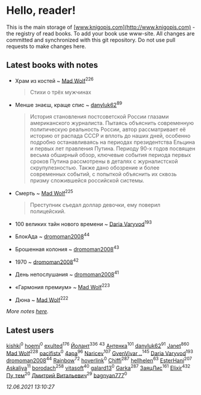 # Hello, reader!
This is the main storage of [www.knigopis.com](http://www.knigopis.com) - the registry of read books.
To add your book use www-site. All changes are committed and synchronized with this git repository.
Do not use pull requests to make changes here.


## Latest books with notes
* Храм из костей ~ [Mad Wolf](users/947/94738840-vkontakte)<sup>226</sup>
    > Стихи о трёх мужчинах

* Менше знаєш, краще спис ~ [danyluk62](users/374/374149854-vkontakte)<sup>89</sup>
    > История становления постсоветской России глазами американского журналиста. Пытаясь объяснить современную политическую реальность России, автор рассматривает её историю от распада СССР и вплоть до наших дней, особенно подробно останавливаясь на периодах президентства Ельцина и первых лет правления Путина. Периоду 90-х годов посвящен весьма обширный обзор, ключевые события периода первых сроков Путина рассмотрены в деталях с журналистской скрупулезностью. Также дано обозрение и более современных событий, с попыткой объяснить их сквозь призму сложившейся российской системы.

* Смерть ~ [Mad Wolf](users/947/94738840-vkontakte)<sup>225</sup>
    > Преступник съедал доллар девочки, ему поверил полицейский.

* 100 великих тайн нового времени ~ [Daria Varyvod](users/829/829893410524253-facebook)<sup>193</sup>

* БлокАда ~ [dromoman2008](users/444/44461886-yandex)<sup>44</sup>

* Брошенная колония ~ [dromoman2008](users/444/44461886-yandex)<sup>43</sup>

* 1970 ~ [dromoman2008](users/444/44461886-yandex)<sup>42</sup>

* День непослушания ~ [dromoman2008](users/444/44461886-yandex)<sup>41</sup>

* «Гармония премиум» ~ [Mad Wolf](users/947/94738840-vkontakte)<sup>223</sup>

* Дюна ~ [Mad Wolf](users/947/94738840-vkontakte)<sup>222</sup>


_More notes [here](latest_books_with_notes.md)._


## Latest users
[kishki](users/106/106256274804767210019-google)<sup>0</sup> 
[hoemi](users/906/906605961-yandex)<sup>0</sup> 
[exulted](users/100/100599204551896265722-google)<sup>176</sup> 
[Йолант](users/104/104690883692185089260-google)<sup>336</sup> 
[](users/153/1537586159620888-facebook)<sup>43</sup> 
[Антенка](users/118/118158645037334943900-google)<sup>101</sup> 
[danyluk62](users/374/374149854-vkontakte)<sup>91</sup> 
[Janet](users/108/108113656204404967440-google)<sup>860</sup> 
[Mad Wolf](users/947/94738840-vkontakte)<sup>228</sup> 
[pacifistx](users/161/1619498-vkontakte)<sup>0</sup> 
[4apa](users/117/117392596378069249667-google)<sup>96</sup> 
[Naricev](users/107/107090515204537133928-google)<sup>107</sup> 
[GvenVivar ..](users/158/158266434925901-facebook)<sup>145</sup> 
[Daria Varyvod](users/829/829893410524253-facebook)<sup>193</sup> 
[dromoman2008](users/444/44461886-yandex)<sup>44</sup> 
[Rainbow](users/109/109787328219839805802-google)<sup>72</sup> 
[hoverlink](users/118/118958415-vkontakte)<sup>0</sup> 
[Chiffi](users/105/105831994080785626680-google)<sup>287</sup> 
[hellhelen](users/248/248300842-vkontakte)<sup>63</sup> 
[EsterHani](users/305/30558181-vkontakte)<sup>207</sup> 
[Askaliya](users/326/326783541-vkontakte)<sup>11</sup> 
[borodach](users/157/15706320-vkontakte)<sup>258</sup> 
[vitasoft](users/474/47446642-vkontakte)<sup>40</sup> 
[galard13](users/137/1372460683-yandex)<sup>0</sup> 
[Garka](users/115/115753719718250012620-google)<sup>287</sup> 
[ЗаяцЛис](users/112/112388384595246311466-google)<sup>161</sup> 
[Elixir](users/115/115826717712507836033-google)<sup>432</sup> 
[Пу_тем](users/344/3448154788585127-facebook)<sup>20</sup> 
[Дмитрий Витальевич](users/116/116650782618177766821-googleplus)<sup>29</sup> 
[bagnyan777](users/275/2756136091613116923-mailru)<sup>0</sup> 


_12.06.2021 13:10:27_

